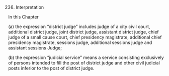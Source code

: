 236. Interpretation

In this Chapter

(a) the expression “district judge” includes judge of a city civil court, additional district judge, joint district judge, assistant district judge, chief judge of a small cause court, chief presidency magistrate, additional chief presidency magistrate, sessions judge, additional sessions judge and assistant sessions Judge;

(b) the expression “judicial service” means a service consisting exclusively of persons intended to fill the post of district judge and other civil judicial posts inferior to the post of district judge.

